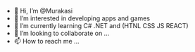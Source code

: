 - 👋 Hi, I’m @Murakasi
- 👀 I’m interested in developing apps and games 
- 🌱 I’m currently learning C# .NET and (HTNL CSS JS REACT)
- 💞️ I’m looking to collaborate on ...
- 📫 How to reach me ...

<!---
Zuzukan/Zuzukan is a ✨ special ✨ repository because its `README.md` (this file) appears on your GitHub profile.
You can click the Preview link to take a look at your changes.
--->
